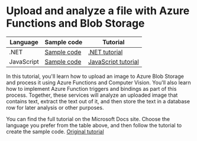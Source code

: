 # Upload and analyze a file with Azure Functions and Blob Storage

Language|Sample code|Tutorial|
|--|--|--|
|.NET|[Sample code](dotnet)|[.NET tutorial](https://docs.microsoft.com/azure/storage/blobs/blob-upload-function-trigger?tabs=azure-portal)|
|JavaScript|[Sample code](javascript)| [JavaScript tutorial](https://docs.microsoft.com/azure/storage/blobs/blob-upload-function-trigger-javascript?tabs=storage-resource-visual-studio-code%2Ccomputer-vision-azure-portal)|

In this tutorial, you'll learn how to upload an image to Azure Blob Storage and process it using Azure Functions and Computer Vision. You'll also learn how to implement Azure Function triggers and bindings as part of this process. Together, these services will analyze an uploaded image that contains text, extract the text out of it, and then store the text in a database row for later analysis or other purposes.

You can find the full tutorial on the Microsoft Docs site. Choose the language you prefer from the table above, and then follow the tutorial to create the sample code.
[Original tutorial](https://learn.microsoft.com/en-us/azure/storage/blobs/blob-upload-function-trigger-javascript?tabs=storage-resource-visual-studio-code%2Ccomputer-vision-azure-portal%2Ccosmos-db-azure-portal)
  

